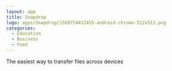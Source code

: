 ```yaml
---
layout: app
title: Snapdrop
logo: apps/Snapdrop/1589754412455-android-chrome-512x512.png
categories:
  - Education
  - Business
  - Food
---
```


The easiest way to transfer files across devices
